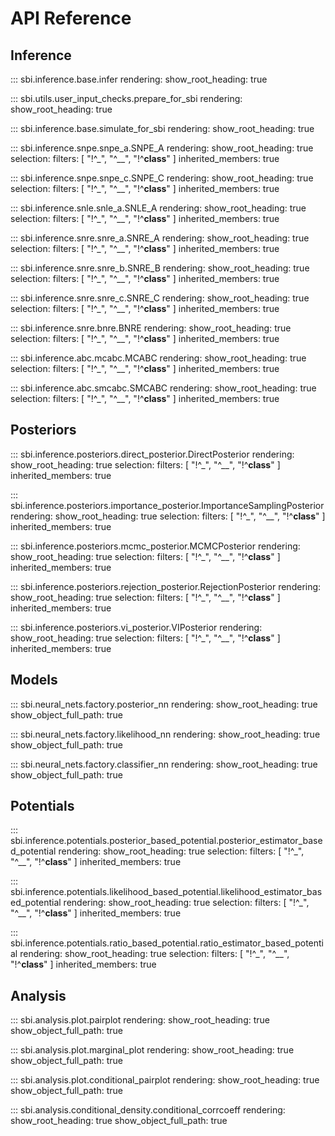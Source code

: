 # API Reference

## Inference

::: sbi.inference.base.infer
    rendering:
      show_root_heading: true

::: sbi.utils.user_input_checks.prepare_for_sbi
    rendering:
      show_root_heading: true

::: sbi.inference.base.simulate_for_sbi
    rendering:
      show_root_heading: true

::: sbi.inference.snpe.snpe_a.SNPE_A
    rendering:
      show_root_heading: true
    selection:
      filters: [ "!^_", "^__", "!^__class__" ]
      inherited_members: true

::: sbi.inference.snpe.snpe_c.SNPE_C
    rendering:
      show_root_heading: true
    selection:
      filters: [ "!^_", "^__", "!^__class__" ]
      inherited_members: true

::: sbi.inference.snle.snle_a.SNLE_A
    rendering:
      show_root_heading: true
    selection:
      filters: [ "!^_", "^__", "!^__class__" ]
      inherited_members: true

::: sbi.inference.snre.snre_a.SNRE_A
    rendering:
      show_root_heading: true
    selection:
      filters: [ "!^_", "^__", "!^__class__" ]
      inherited_members: true

::: sbi.inference.snre.snre_b.SNRE_B
    rendering:
      show_root_heading: true
    selection:
      filters: [ "!^_", "^__", "!^__class__" ]
      inherited_members: true

::: sbi.inference.snre.snre_c.SNRE_C
    rendering:
      show_root_heading: true
    selection:
      filters: [ "!^_", "^__", "!^__class__" ]
      inherited_members: true

::: sbi.inference.snre.bnre.BNRE
    rendering:
      show_root_heading: true
    selection:
      filters: [ "!^_", "^__", "!^__class__" ]
      inherited_members: true

::: sbi.inference.abc.mcabc.MCABC
    rendering:
      show_root_heading: true
    selection:
      filters: [ "!^_", "^__", "!^__class__" ]
      inherited_members: true

::: sbi.inference.abc.smcabc.SMCABC
    rendering:
      show_root_heading: true
    selection:
      filters: [ "!^_", "^__", "!^__class__" ]
      inherited_members: true

## Posteriors

::: sbi.inference.posteriors.direct_posterior.DirectPosterior
    rendering:
      show_root_heading: true
    selection:
      filters: [ "!^_", "^__", "!^__class__" ]
      inherited_members: true

::: sbi.inference.posteriors.importance_posterior.ImportanceSamplingPosterior
    rendering:
      show_root_heading: true
    selection:
      filters: [ "!^_", "^__", "!^__class__" ]
      inherited_members: true

::: sbi.inference.posteriors.mcmc_posterior.MCMCPosterior
    rendering:
      show_root_heading: true
    selection:
      filters: [ "!^_", "^__", "!^__class__" ]
      inherited_members: true

::: sbi.inference.posteriors.rejection_posterior.RejectionPosterior
    rendering:
      show_root_heading: true
    selection:
      filters: [ "!^_", "^__", "!^__class__" ]
      inherited_members: true

::: sbi.inference.posteriors.vi_posterior.VIPosterior
    rendering:
      show_root_heading: true
    selection:
      filters: [ "!^_", "^__", "!^__class__" ]
      inherited_members: true

## Models

::: sbi.neural_nets.factory.posterior_nn
    rendering:
      show_root_heading: true
      show_object_full_path: true

::: sbi.neural_nets.factory.likelihood_nn
    rendering:
      show_root_heading: true
      show_object_full_path: true

::: sbi.neural_nets.factory.classifier_nn
    rendering:
      show_root_heading: true
      show_object_full_path: true

## Potentials

::: sbi.inference.potentials.posterior_based_potential.posterior_estimator_based_potential
    rendering:
      show_root_heading: true
    selection:
      filters: [ "!^_", "^__", "!^__class__" ]
      inherited_members: true

::: sbi.inference.potentials.likelihood_based_potential.likelihood_estimator_based_potential
    rendering:
      show_root_heading: true
    selection:
      filters: [ "!^_", "^__", "!^__class__" ]
      inherited_members: true

::: sbi.inference.potentials.ratio_based_potential.ratio_estimator_based_potential
    rendering:
      show_root_heading: true
    selection:
      filters: [ "!^_", "^__", "!^__class__" ]
      inherited_members: true

## Analysis

::: sbi.analysis.plot.pairplot
    rendering:
      show_root_heading: true
      show_object_full_path: true

::: sbi.analysis.plot.marginal_plot
    rendering:
      show_root_heading: true
      show_object_full_path: true

::: sbi.analysis.plot.conditional_pairplot
    rendering:
      show_root_heading: true
      show_object_full_path: true

::: sbi.analysis.conditional_density.conditional_corrcoeff
    rendering:
      show_root_heading: true
      show_object_full_path: true
